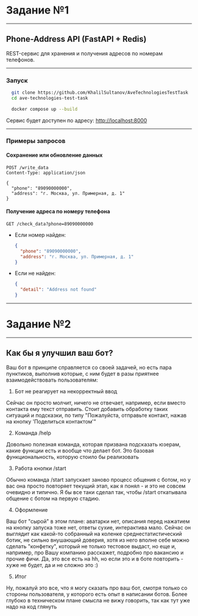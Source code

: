 # Задание №1

---

## Phone-Address API (FastAPI + Redis)

REST-сервис для хранения и получения адресов по номерам телефонов.

---

### Запуск

```bash
  git clone https://github.com/KhalilSultanov/AveTechnologiesTestTask
  cd ave-technologies-test-task
  
  docker compose up --build
```

Сервис будет доступен по адресу:
[http://localhost:8000](http://localhost:8000)

---

### Примеры запросов

#### Сохранение или обновление данных

```http
POST /write_data
Content-Type: application/json

{
  "phone": "89090000000",
  "address": "г. Москва, ул. Примерная, д. 1"
}
```

#### Получение адреса по номеру телефона

```http
GET /check_data?phone=89090000000
```

* Если номер найден:

  ```json
  {
    "phone": "89090000000",
    "address": "г. Москва, ул. Примерная, д. 1"
  }
  ```

* Если не найден:

  ```json
  {
    "detail": "Address not found"
  }
  ```

---

# Задание №2

---

## Как бы я улучшил ваш бот?

Ваш бот в принципе справляется со своей задачей, но есть пара пунктиков, выполнив которые, с ним будет в разы приятнее
взаимодействовать пользователям:

1) Бот не реагирует на некорректный ввод

Сейчас он просто молчит, ничего не отвечает, например, если вместо контакта ему текст отправить. Стоит добавить
обработку таких ситуаций и подсказки, по типу "Пожалуйста, отправьте контакт, нажав на кнопку 'Поделиться контактом'"

2) Команда /help

Довольно полезная команда, которая призвана подсказать юзерам, какие функции есть и вообще что делает бот. Это базовая
функциональность, которую стоило бы реализовать

3) Работа кнопки /start

Обычно команда /start запускает заново процесс общения с ботом, но у вас она просто повторяет текущий этап, как я
понял - и это не совсем очевидно и типично. Я бы все таки сделал так, чтобы /start откатывала общение с ботом на первую
стадию.

4) Оформление

Ваш бот "сырой" в этом плане: аватарки нет, описания перед нажатием на кнопку запуска тоже нет, ответы сухие,
интерактива мало. Сейчас он выглядит как какой-то собранный на коленке среднестатистический ботик, не сильно внушающий
доверия, хотя из него вполне себе можно сделать "конфетку", который не только тестовое выдаст, но еще и, например, про
Вашу компанию расскажет, подробно про вакансию и прочие фичи. Да, это все есть на hh, но если это и в боте повторить -
хуже не будет, да и не сложно это :)

5) Итог

Ну, пожалуй это все, что я могу сказать про ваш бот, смотря только со стороны пользователя, у которого есть опыт в
написании ботов. Более глубоко в техническом плане смысла не вижу говорить, так как тут уже надо на код глянуть

